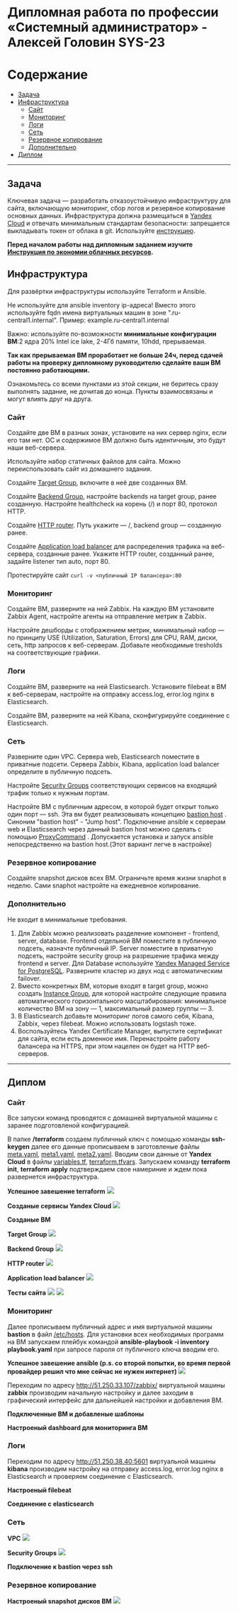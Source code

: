 #  Дипломная работа по профессии «Системный администратор» - Алексей Головин SYS-23

Содержание
==========
* [Задача](#Задача)
* [Инфраструктура](#Инфраструктура)
    * [Сайт](#Сайт)
    * [Мониторинг](#Мониторинг)
    * [Логи](#Логи)
    * [Сеть](#Сеть)
    * [Резервное копирование](#Резервное-копирование)
    * [Дополнительно](#Дополнительно)
* [Диплом](#Диплом)

---------

## Задача
Ключевая задача — разработать отказоустойчивую инфраструктуру для сайта, включающую мониторинг, сбор логов и резервное копирование основных данных. Инфраструктура должна размещаться в [Yandex Cloud](https://cloud.yandex.com/) и отвечать минимальным стандартам безопасности: запрещается выкладывать токен от облака в git. Используйте [инструкцию](https://cloud.yandex.ru/docs/tutorials/infrastructure-management/terraform-quickstart#get-credentials).

**Перед началом работы над дипломным заданием изучите [Инструкция по экономии облачных ресурсов](https://github.com/netology-code/devops-materials/blob/master/cloudwork.MD).**

## Инфраструктура
Для развёртки инфраструктуры используйте Terraform и Ansible.  

Не используйте для ansible inventory ip-адреса! Вместо этого используйте fqdn имена виртуальных машин в зоне ".ru-central1.internal". Пример: example.ru-central1.internal  

Важно: используйте по-возможности **минимальные конфигурации ВМ**:2 ядра 20% Intel ice lake, 2-4Гб памяти, 10hdd, прерываемая. 

**Так как прерываемая ВМ проработает не больше 24ч, перед сдачей работы на проверку дипломному руководителю сделайте ваши ВМ постоянно работающими.**

Ознакомьтесь со всеми пунктами из этой секции, не беритесь сразу выполнять задание, не дочитав до конца. Пункты взаимосвязаны и могут влиять друг на друга.

### Сайт
Создайте две ВМ в разных зонах, установите на них сервер nginx, если его там нет. ОС и содержимое ВМ должно быть идентичным, это будут наши веб-сервера.

Используйте набор статичных файлов для сайта. Можно переиспользовать сайт из домашнего задания.

Создайте [Target Group](https://cloud.yandex.com/docs/application-load-balancer/concepts/target-group), включите в неё две созданных ВМ.

Создайте [Backend Group](https://cloud.yandex.com/docs/application-load-balancer/concepts/backend-group), настройте backends на target group, ранее созданную. Настройте healthcheck на корень (/) и порт 80, протокол HTTP.

Создайте [HTTP router](https://cloud.yandex.com/docs/application-load-balancer/concepts/http-router). Путь укажите — /, backend group — созданную ранее.

Создайте [Application load balancer](https://cloud.yandex.com/en/docs/application-load-balancer/) для распределения трафика на веб-сервера, созданные ранее. Укажите HTTP router, созданный ранее, задайте listener тип auto, порт 80.

Протестируйте сайт
`curl -v <публичный IP балансера>:80` 

### Мониторинг
Создайте ВМ, разверните на ней Zabbix. На каждую ВМ установите Zabbix Agent, настройте агенты на отправление метрик в Zabbix. 

Настройте дешборды с отображением метрик, минимальный набор — по принципу USE (Utilization, Saturation, Errors) для CPU, RAM, диски, сеть, http запросов к веб-серверам. Добавьте необходимые tresholds на соответствующие графики.

### Логи
Cоздайте ВМ, разверните на ней Elasticsearch. Установите filebeat в ВМ к веб-серверам, настройте на отправку access.log, error.log nginx в Elasticsearch.

Создайте ВМ, разверните на ней Kibana, сконфигурируйте соединение с Elasticsearch.

### Сеть
Разверните один VPC. Сервера web, Elasticsearch поместите в приватные подсети. Сервера Zabbix, Kibana, application load balancer определите в публичную подсеть.

Настройте [Security Groups](https://cloud.yandex.com/docs/vpc/concepts/security-groups) соответствующих сервисов на входящий трафик только к нужным портам.

Настройте ВМ с публичным адресом, в которой будет открыт только один порт — ssh.  Эта вм будет реализовывать концепцию  [bastion host]( https://cloud.yandex.ru/docs/tutorials/routing/bastion) . Синоним "bastion host" - "Jump host". Подключение  ansible к серверам web и Elasticsearch через данный bastion host можно сделать с помощью  [ProxyCommand](https://docs.ansible.com/ansible/latest/network/user_guide/network_debug_troubleshooting.html#network-delegate-to-vs-proxycommand) . Допускается установка и запуск ansible непосредственно на bastion host.(Этот вариант легче в настройке)

### Резервное копирование
Создайте snapshot дисков всех ВМ. Ограничьте время жизни snaphot в неделю. Сами snaphot настройте на ежедневное копирование.

### Дополнительно
Не входит в минимальные требования. 

1. Для Zabbix можно реализовать разделение компонент - frontend, server, database. Frontend отдельной ВМ поместите в публичную подсеть, назначте публичный IP. Server поместите в приватную подсеть, настройте security group на разрешение трафика между frontend и server. Для Database используйте [Yandex Managed Service for PostgreSQL](https://cloud.yandex.com/en-ru/services/managed-postgresql). Разверните кластер из двух нод с автоматическим failover.
2. Вместо конкретных ВМ, которые входят в target group, можно создать [Instance Group](https://cloud.yandex.com/en/docs/compute/concepts/instance-groups/), для которой настройте следующие правила автоматического горизонтального масштабирования: минимальное количество ВМ на зону — 1, максимальный размер группы — 3.
3. В Elasticsearch добавьте мониторинг логов самого себя, Kibana, Zabbix, через filebeat. Можно использовать logstash тоже.
4. Воспользуйтесь Yandex Certificate Manager, выпустите сертификат для сайта, если есть доменное имя. Перенастройте работу балансера на HTTPS, при этом нацелен он будет на HTTP веб-серверов.

---

## Диплом

### Сайт
Все запуски команд проводятся с домашней виртуальной машины с заранее подготовленой конфигурацией.

В папке **/terraform** создаем публичный ключ с помощью команды **ssh-keygen** далее его данные прописываем в заготовленые файлы [meta.yaml](https://github.com/alexei-golovin/diploma_sys23/blob/main/terraform/meta.yaml), [meta1.yaml](https://github.com/alexei-golovin/diploma_sys23/blob/main/terraform/meta1.yaml), [meta2.yaml](https://github.com/alexei-golovin/diploma_sys23/blob/main/terraform/meta2.yaml). Вводим свои данные от **Yandex Cloud** в файлы [variables.tf](https://github.com/alexei-golovin/diploma_sys23/blob/main/terraform/variables.tf), [terraform.tfvars](https://github.com/alexei-golovin/diploma_sys23/blob/main/terraform/terraform.tfvars). Запускаем команду **terraform init**, **terraform apply** подтверждаем свое намериние и ждем пока развернется инфраструктура.

**Успешное завешение terraform**
![](https://github.com/alexei-golovin/diploma_sys23/blob/main/files/terraform_apply.jpg)

**Созданые сервисы Yandex Cloud**
![](https://github.com/alexei-golovin/diploma_sys23/blob/main/files/yandex_cloud.jpg)

**Созданые ВМ**


**Target Group**
![](https://github.com/alexei-golovin/diploma_sys23/blob/main/files/yandex_target.jpg)

**Backend Group**
![](https://github.com/alexei-golovin/diploma_sys23/blob/main/files/yandex_backend.jpg)

**HTTP router**
![](https://github.com/alexei-golovin/diploma_sys23/blob/main/files/yandex_http_router.jpg)

**Application load balancer**
![](https://github.com/alexei-golovin/diploma_sys23/blob/main/files/yandex_load_balancer.jpg)

**Тесты сайта**
![](https://github.com/alexei-golovin/diploma_sys23/blob/main/files/ssh_curl.jpg)
![](https://github.com/alexei-golovin/diploma_sys23/blob/main/files/browser_curl.jpg)

### Мониторинг

Далее прописываем публичный адрес и имя виртуальной машины **bastion** в файл [/etc/hosts](https://github.com/alexei-golovin/diploma_sys23/blob/main/ansible/hosts). Для установки всех необходимых программ на ВМ запускаем плейбук командой **ansible-playbook -i inventory playbook.yaml** при запросе пароля от публичного ключа вводим его.

**Успешное завешение ansible (p.s. со второй попытки, во время первой провайдер решил что мне сейчас не нужен интернет)**
![](https://github.com/alexei-golovin/diploma_sys23/blob/main/files/ansible_playbook.jpg)

Переходим по адресу http://51.250.33.107/zabbix/ виртуальной машины **zabbix** производим начальную настройку и далее заходим в графический интерфейс для дальнейшей настройки и добавления ВМ.

**Подключенные ВМ и добавленые шаблоны**


**Настроеный dashboard для мониторинга ВМ**


### Логи

Переходим по адресу http://51.250.38.40:5601 виртуальной машины **kibana** производим настройку на отправку access.log, error.log nginx в Elasticsearch и проверяем соединение с Elasticsearch.

**Настроеный filebeat**



**Соединение с elasticsearch**


### Сеть

**VPC**
![](https://github.com/alexei-golovin/diploma_sys23/blob/main/files/yandex_vpc.jpg)

**Security Groups**
![](https://github.com/alexei-golovin/diploma_sys23/blob/main/files/yandex_security_groups.jpg)

**Подключение к bastion через ssh**


### Резервное копирование

**Настроеный snapshot дисков ВМ**
![](https://github.com/alexei-golovin/diploma_sys23/blob/main/files/yandex_snapshot.jpg)
